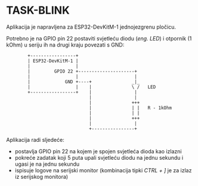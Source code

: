 # TASK-BLINK

Aplikacija je napravljena za ESP32-DevKitM-1 jednojezgrenu pločicu.

Potrebno je na GPIO pin 22 postaviti svjetleću diodu (*eng. LED*) i otpornik (1 kOhm) u seriju ih na drugi kraju povezati s GND:

```
        +-----------------+
        | ESP32-DevKitM-1 |
        |                 |
        |         GPIO 22 +---------------------+
        |                 |                     |
        |             GND +----+               _|_
        |                 |    |               \ /   LED
        +-----------------+    |                |
                               |                |
                               |               +++
                               |               | |   R - 1kOhm
                               |               | |
                               |               +++
                               |                |
                               +----------------+
```

Aplikacija radi sljedeće:

- postavlja GPIO pin 22 na kojem je spojen svjetleća dioda kao izlazni
- pokreće zadatak koji 5 puta upali svjetleću diodu na jednu sekundu i ugasi je na jednu sekundu
- ispisuje logove na serijski monitor (kombinacija tipki *CTRL + ]* je za izlaz iz serijskog monitora)